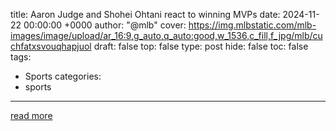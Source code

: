 title: Aaron Judge and Shohei Ohtani react to winning MVPs
date: 2024-11-22 00:00:00 +0000
author: "@mlb"
cover: https://img.mlbstatic.com/mlb-images/image/upload/ar_16:9,g_auto,q_auto:good,w_1536,c_fill,f_jpg/mlb/cuchfatxsvouqhapjuol
draft: false
top: false
type: post
hide: false
toc: false
tags:
  - Sports
categories:
  - sports
---



[read more](https://www.mlb.com/video/aaron-judge-and-shohei-ohtani-react-to-winning-mvp-s)
